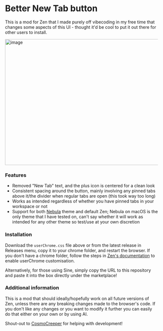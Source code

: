# Better New Tab button
This is a mod for Zen that I made purely off vibecoding in my free time that changes some aspects of this UI - thought it'd be cool to put it out there for other users to install.

<img width="671" height="414" alt="image" src="https://github.com/user-attachments/assets/2bb2f61d-4af8-4431-9476-a06b3c0f7954" />

### Features
- Removed "New Tab" text, and the plus icon is centered for a clean look
- Consistent spacing around the button, mainly involving any pinned tabs above it/the divider when regular tabs are open (this took way too long)
- Works as intended regardless of whether you have pinned tabs in your workspace or not
- Support for both [Nebula](https://github.com/JustAdumbPrsn/Zen-Nebula) theme and default Zen; Nebula on macOS is the only theme that I have tested on, can't say whether it will work as intended for any other theme so test/use at your own discretion

### Installation
Download the ``userChrome.css`` file above or from the latest release in Releases menu, copy it to your chrome folder, and restart the browser. If you don't have a chrome folder, follow the steps in [Zen's documentation](https://docs.zen-browser.app/guides/live-editing) to enable userChrome customisation.

Alternatively, for those using Sine, simply copy the URL to this repository and paste it into the box directly under the marketplace!

### Additional information

This is a mod that should ideally/hopefully work on all future versions of Zen, unless there are any breaking changes made to the browser's code. If you don't like any changes or you want to modify it further you can easily do that either on your own or by using AI.

Shout-out to [CosmoCreeper](https://github.com/CosmoCreeper) for helping with development!
